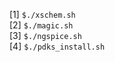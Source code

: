 
[1] ```$./xschem.sh``` \
[2] ```$./magic.sh``` \
[3] ```$./ngspice.sh``` \
[4] ```$./pdks_install.sh```
